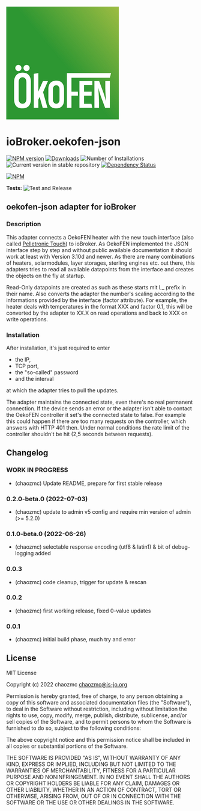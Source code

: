 ![Logo](admin/oekofen-json.png)
# ioBroker.oekofen-json

[![NPM version](https://img.shields.io/npm/v/iobroker.oekofen-json.svg)](https://www.npmjs.com/package/iobroker.oekofen-json)
[![Downloads](https://img.shields.io/npm/dm/iobroker.oekofen-json.svg)](https://www.npmjs.com/package/iobroker.oekofen-json)
![Number of Installations](https://iobroker.live/badges/oekofen-json-installed.svg)
![Current version in stable repository](https://iobroker.live/badges/oekofen-json-stable.svg)
[![Dependency Status](https://img.shields.io/david/chaozmc/iobroker.oekofen-json.svg)](https://david-dm.org/chaozmc/iobroker.oekofen-json)

[![NPM](https://nodei.co/npm/iobroker.oekofen-json.png?downloads=true)](https://nodei.co/npm/iobroker.oekofen-json/)

**Tests:** ![Test and Release](https://github.com/chaozmc/ioBroker.oekofen-json/workflows/Test%20and%20Release/badge.svg)

## oekofen-json adapter for ioBroker

### Description

This adapter connects a OekoFEN heater with the new touch interface (also called [Pelletronic Touch](https://www.oekofen.com/en-gb/pelletronic-touch/)) to ioBroker. As OekoFEN implemented the JSON interface step by step and without public available documentation it should work at least with Version 3.10d and newer.
As there are many combinations of heaters, solarmodules, layer storages, sterling engines etc. out there, this adapters tries to read all available datapoints from the interface and creates the objects on the fly at startup. 

Read-Only datapoints are created as such as these starts mit L_ prefix in their name. Also converts the adapter the number's scaling according to the informations provided by the interface (factor attribute). For example, the heater deals with temperatures in the format XXX and factor 0.1, this will be converted by the adapter to XX.X on read operations and back to XXX on write operations.



### Installation

After installation, it's just required to enter 

* the IP, 
* TCP port, 
* the "so-called" password 
* and the interval 

at which the adapter tries to pull the updates. 

The adapter maintains the connected state, even there's no real permanent connection. If the device sends an error or the adapter isn't able to contact the OekoFEN controller it set's the connected state to false. For example this could happen if there are too many requests on the controller, which answers with HTTP 401 then. Under normal conditions the rate limit of the controller shouldn't be hit (2,5 seconds between requests). 

## Changelog
<!--
	Placeholder for the next version (at the beginning of the line):
	### **WORK IN PROGRESS** 
-->

### **WORK IN PROGRESS**
* (chaozmc) Update README, prepare for first stable release

### 0.2.0-beta.0 (2022-07-03)
* (chaozmc) update to admin v5 config and require min version of admin (>= 5.2.0)

### 0.1.0-beta.0 (2022-06-26)
* (chaozmc) selectable response encoding (utf8 & latin1) & bit of debug-logging added

### **0.0.3**
* (chaozmc) code cleanup, trigger for update & rescan

### **0.0.2**
* (chaozmc) first working release, fixed 0-value updates

### **0.0.1**
* (chaozmc) initial build phase, much try and error

## License
MIT License

Copyright (c) 2022 chaozmc <chaozmc@is-jo.org>

Permission is hereby granted, free of charge, to any person obtaining a copy
of this software and associated documentation files (the "Software"), to deal
in the Software without restriction, including without limitation the rights
to use, copy, modify, merge, publish, distribute, sublicense, and/or sell
copies of the Software, and to permit persons to whom the Software is
furnished to do so, subject to the following conditions:

The above copyright notice and this permission notice shall be included in all
copies or substantial portions of the Software.

THE SOFTWARE IS PROVIDED "AS IS", WITHOUT WARRANTY OF ANY KIND, EXPRESS OR
IMPLIED, INCLUDING BUT NOT LIMITED TO THE WARRANTIES OF MERCHANTABILITY,
FITNESS FOR A PARTICULAR PURPOSE AND NONINFRINGEMENT. IN NO EVENT SHALL THE
AUTHORS OR COPYRIGHT HOLDERS BE LIABLE FOR ANY CLAIM, DAMAGES OR OTHER
LIABILITY, WHETHER IN AN ACTION OF CONTRACT, TORT OR OTHERWISE, ARISING FROM,
OUT OF OR IN CONNECTION WITH THE SOFTWARE OR THE USE OR OTHER DEALINGS IN THE
SOFTWARE.